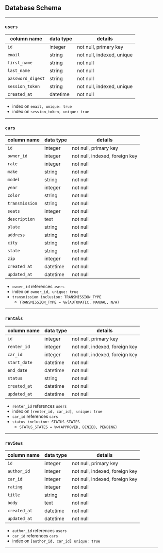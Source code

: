## Database Schema

***

### `users`

| column name       | data type | details                   |
|-------------------|-----------|---------------------------|
| `id`              | integer   | not null, primary key     |
| `email`           | string    | not null, indexed, unique |
| `first_name`      | string    | not null                  |
| `last_name`       | string    | not null                  |
| `password_digest` | string    | not null                  |
| `session_token`   | string    | not null, indexed, unique |
| `created_at`      | datetime  | not null                  |

* index on `email, unique: true`
* index on `session_token, unique: true`

***

### `cars`

| column name    | data type | details                        |
|----------------|-----------|--------------------------------|
| `id`           | integer   | not null, primary key          |
| `owner_id`     | integer   | not null, indexed, foreign key |
| `rate`         | integer   | not null                       |
| `make`         | string    | not null                       |
| `model`        | string    | not null                       |
| `year`         | integer   | not null                       |
| `color`        | string    | not null                       |
| `transmission` | string    | not null                       | 
| `seats`        | integer   | not null                       |
| `description`  | text      | not null                       |
| `plate`        | string    | not null                       |
| `address`      | string    | not null                       |
| `city`         | string    | not null                       |
| `state`        | string    | not null                       |
| `zip`          | integer   | not null                       |
| `created_at`   | datetime  | not null                       |
| `updated_at`   | datetime  | not null                       |

* `owner_id` references `users`
* index on `owner_id, unique: true`
* `transmission inclusion: TRANSMISSION_TYPE`
    * `TRANSMISSION_TYPE = %w(AUTOMATIC, MANUAL, N/A)`


***

### `rentals`

| column name   | data type | details                        |
|---------------|-----------|--------------------------------|
| `id`          | integer   | not null, primary key          |
| `renter_id`   | integer   | not null, indexed, foreign key |
| `car_id`      | integer   | not null, indexed, foreign key |
| `start_date`  | datetime  | not null                       |
| `end_date`    | datetime  | not null                       |
| `status`      | string    | not null                       |
| `created_at`  | datetime  | not null                       |
| `updated_at`  | datetime  | not null                       |


* `renter_id` references `users`
* index on `[renter_id, car_id], unique: true`
* `car_id` references `cars` 
* `status inclusion: STATUS_STATES`
    * `STATUS_STATES = %w(APPROVED, DENIED, PENDING)`

***

### `reviews`

| column name   | data type | details                        |
|---------------|-----------|--------------------------------|
| `id`          | integer   | not null, primary key          |
| `author_id`   | integer   | not null, indexed, foreign key |
| `car_id`      | integer   | not null, indexed, foreign key |
| `rating`      | integer   | not null                       |
| `title`       | string    | not null                       |
| `body`        | text      | not null                       |
| `created_at`  | datetime  | not null                       |
| `updated_at`  | datetime  | not null                       |

* `author_id` references `users`
* `car_id` references `cars`
* index on `[author_id, car_id] unique: true`

***